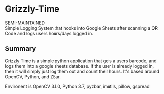 # Grizzly-Time
SEMI-MAINTAINED  
Simple Logging System that hooks into Google Sheets
after scanning a QR Code and logs users hours/days logged in. 

## Summary
Grizzly Time is a simple python application that gets a users barcode, and logs them into a google sheets database. If the user is already logged in, then it will simply just log them out and count their hours. It's based around OpenCV, Python, and ZBar.

Environent is OpenCV 3.1.0, Python 3.7, pyzbar, imutils, pillow, gspread
